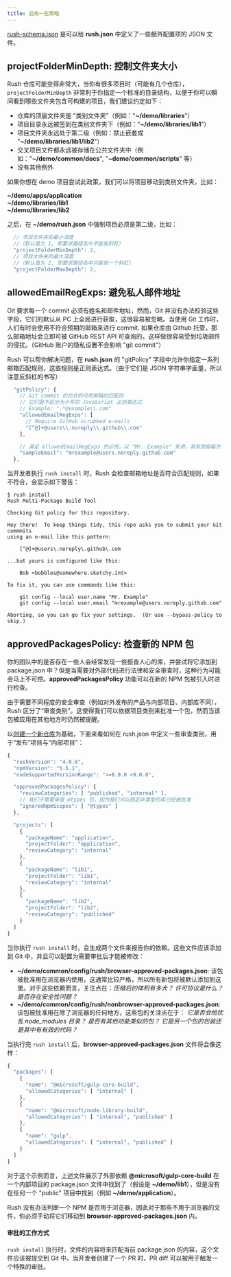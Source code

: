 ```yaml
---
title: 启用一些策略
---
```


[rush-schema.json](https://github.com/microsoft/rushstack/blob/master/libraries/rush-lib/src/schemas/rush.schema.json) 是可以给 **rush.json** 中定义了一些额外配置项的 JSON 文件。

## projectFolderMinDepth: 控制文件夹大小

Rush 仓库可能变得非常大，当你有很多项目时（可能有几个仓库），`projectFolderMinDepth` 非常利于你指定一个标准的目录结构，以便于你可以瞬间看到哪些文件夹包含可构建的项目，我们建议约定如下：

- 仓库的顶层文件夹是 "类别文件夹"（例如："**~/demo/libraries**"）
- 项目目录永远被签到在类别文件夹下（例如："**~/demo/libraries/lib1**"）
- 项目文件夹永远处于第二级（例如：禁止嵌套成 "**~/demo/libraries/lib1/lib2**"）
- 交叉项目文件都永远被存储在公共文件夹中（例如："**~/demo/common/docs**", "**~demo/common/scripts**" 等）
- 没有其他例外

如果你想在 demo 项目尝试此政策，我们可以将项目移动到类别文件夹，比如：

**~/demo/apps/application**<br/>
**~/demo/libraries/lib1**<br/>
**~/demo/libraries/lib2**<br/>

之后，在 **~/demo/rush.json** 中强制项目必须是第二级，比如：

```javascript
  // 项目文件夹的最小深度
  //（默认值为 1, 即要求路径名中不能有斜杠）
  "projectFolderMinDepth": 2,
  // 项目文件夹的最大深度
  //（默认值为 2, 即要求路径名中只能有一个斜杠）
  "projectFolderMaxDepth": 2,
```

## allowedEmailRegExps: 避免私人邮件地址

Git 要求每一个 commit 必须有姓名和邮件地址，然而，Git 并没有办法校验这些字段，它们的默认从 PC 上全局进行获取，这很容易被忽略。当使用 Git 工作时，人们有时会使用不符合预期的邮箱来进行 commit. 如果仓库由 Github 托管，那么邮箱地址会立即可被 GitHub REST API 可查询的，这样做很容易受到垃圾邮件的侵扰。（GitHub 账户的隐私设置不会影响 "git commit"）

Rush 可以帮你解决问题，在 **rush.json** 的 "gitPolicy" 字段中允许你指定一系列邮箱匹配规则，这些规则是正则表达式。（由于它们是 JSON 字符串字面量，所以注意反斜杠的书写）

```javascript
  "gitPolicy": {
    // Git commit 的允许的可用邮箱的匹配符
    // 它们是不区分大小写的 JavaScript 正则表达式
    // Example: ".*@example\\.com"
    "allowedEmailRegExps": [
      // Require GitHub scrubbed e-mails
      "[^@]+@users\\.noreply\\.github\\.com"
    ],

    // 满足 allowedEmailRegExps 的示例，以 "Mr. Example" 来讲，其有效邮箱为 "mr-example@contoso.com"
    "sampleEmail": "mrexample@users.noreply.github.com"
  },
```

当开发者执行 `rush install` 时，Rush 会检查邮箱地址是否符合匹配规则，如果不符合，会显示如下警告：

```
$ rush install
Rush Multi-Package Build Tool

Checking Git policy for this repository.

Hey there!  To keep things tidy, this repo asks you to submit your Git commmits
using an e-mail like this pattern:

    [^@]+@users\.noreply\.github\.com

...but yours is configured like this:

    Bob <bobbles@somewhere.sketchy.int>

To fix it, you can use commands like this:

    git config --local user.name "Mr. Example"
    git config --local user.email "mrexample@users.noreply.github.com"

Aborting, so you can go fix your settings.  (Or use --bypass-policy to skip.)
```

## approvedPackagesPolicy: 检查新的 NPM 包

你的团队中的是否存在一些人会经常发现一些振奋人心的库，并尝试将它添加到 package.json 中？但是当需要对外部代码进行法律和安全审查时，这种行为可能会马上不可控。**approvedPackagesPolicy** 功能可以在新的 NPM 包被引入时进行检查。

由于需要不同程度的安全审查（例如对外发布的产品与内部项目、内部库不同），Rush 区分了“审查类别”。这使得我们可以依据项目类别来批准一个包，然而当该包被应用在其他地方时仍然被提醒。

以[创建一个新仓库](../../maintainer/setup_new_repo)为基础，下面来看如何在 rush.json 中定义一些审查类别，用于“发布”项目与“内部项目”：

```javascript
{
  "rushVersion": "4.0.0",
  "npmVersion": "5.5.1",
  "nodeSupportedVersionRange": ">=8.9.0 <9.0.0",

  "approvedPackagesPolicy": {
    "reviewCategories": [ "published", "internal" ],
    // 我们不需要审查 @types 包，因为我们可以假定非类型的库已经被批准
    "ignoredNpmScopes": [ "@types" ]
  },

  "projects": [
    {
      "packageName": "application",
      "projectFolder": "application",
      "reviewCategory": "internal"
    },
    {
      "packageName": "lib1",
      "projectFolder": "lib1",
      "reviewCategory": "internal"
    },
    {
      "packageName": "lib2",
      "projectFolder": "lib2",
      "reviewCategory": "published"
    }
  ]
}
```

当你执行 `rush install` 时，会生成两个文件来报告你的依赖。这些文件应该添加到 Git 中，并且可以配置为需要审批后才能被修改：

- **~/demo/common/config/rush/browser-approved-packages.json**: 该包被批准用在浏览器内使用，这通常比较严格，所以所有新包将被默认添加到这里。对于这些依赖而言，关注点在：_压缩后的体积有多大？_ _许可协议是什么？_ _是否存在安全性问题？_
- **~/demo/common/config/rush/nonbrowser-approved-packages.json**: 该包被批准用在除了浏览器的任何地方，这些包的关注点在于： _它是否会给扰乱 node_modules 目录？_ _是否有其他功能类似的包？_ _它是另一个包的包装还是其中有有效的代码？_

当执行完 `rush install` 后，**browser-approved-packages.json** 文件将会像这样：

```javascript
{
  "packages": [
    {
      "name": "@microsoft/gulp-core-build",
      "allowedCategories": [ "internal" ]
    },
    {
      "name": "@microsoft/node-library-build",
      "allowedCategories": [ "internal", "published" ]
    },
    {
      "name": "gulp",
      "allowedCategories": [ "internal", "published" ]
    }
  ]
}
```

对于这个示例而言，上述文件展示了外部依赖 **@microsoft/gulp-core-build** 在 一个内部项目的 package.json 文件中找到了（假设是 **~/demo/lib1**），但是没有在任何一个 "public" 项目中找到（例如 **~/demo/application**）。

Rush 没有办法判断一个 NPM 是否用于浏览器，因此对于那些不用于浏览器的文件，你必须手动将它们移动到 **browser-approved-packages.json** 内。

#### 审批的工作方式

`rush install` 执行时，文件的内容将来匹配当前 package.json 的内容，这个文件应该被提交到 Git 中。当开发者创建了一个 PR 时，PR diff 可以被用于触发一个特殊的审批。
